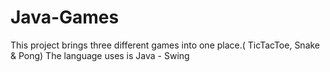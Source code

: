 # Java-Games
This project brings three different games into one place.( TicTacToe, Snake &amp; Pong) The language uses is Java - Swing
